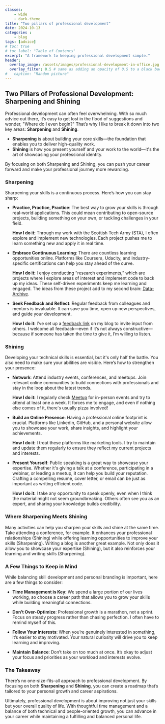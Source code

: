 ```yaml
---
classes: 
    - wide
    - dark-theme
title: "Two pillars of professional development"
date: 2024-10-13
categories :
    - blog
tags: [advice]
# toc: true
# toc_label: "Table of Contents"
excerpt: "A framework to keeping professional development simple."
header:
  overlay_image: /assets/images/professional-development-in-office.jpg
  overlay_filter: 0.5 # same as adding an opacity of 0.5 to a black background
#   caption: "Random picture"
---
```


## Two Pillars of Professional Development: Sharpening and Shining

Professional development can often feel overwhelming. With so much advice out there, it’s easy to get lost in the flood of suggestions and wonder, "Where do I even begin?" That’s why I like to break it down into two key areas: **Sharpening** and **Shining**.

- **Sharpening** is about building your core skills—the foundation that enables you to deliver high-quality work.
- **Shining** is how you present yourself and your work to the world—it's the art of showcasing your professional identity.

By focusing on both Sharpening and Shining, you can push your career forward and make your professional journey more rewarding.

### Sharpening

Sharpening your skills is a continuous process. Here’s how you can stay sharp:

- **Practice, Practice, Practice**: The best way to grow your skills is through real-world applications. This could mean contributing to open-source projects, building something on your own, or tackling challenges in your field.

  **How I do it**: Through my work with the Scottish Tech Army (STA), I often explore and implement new technologies. Each project pushes me to learn something new and apply it in real time.

- **Embrace Continuous Learning**: There are countless learning opportunities online. Platforms like Coursera, Udacity, and industry-specific certifications can help you stay ahead of the curve.

   **How I do it**: I enjoy conducting “research experiments,” which are projects where I explore areas of interest and implement code to back up my ideas. These self-driven experiments keep me learning and engaged. The ideas from these project add to my second brain: [Data-Archive](https://rhyslwells.github.io/Data-Archive/).

- **Seek Feedback and Reflect**: Regular feedback from colleagues and mentors is invaluable. It can save you time, open up new perspectives, and guide your development.

  **How I do it**: I’ve set up a [feedback link](https://rhyslwells.github.io/feedback/) on my blog to invite input from others. I welcome all feedback—even if it’s not always constructive—because if someone has taken the time to give it, I’m willing to listen.

### Shining

Developing your technical skills is essential, but it's only half the battle. You also need to make sure your abilities are visible. Here’s how to strengthen your presence:

- **Network**: Attend industry events, conferences, and meetups. Join relevant online communities to build connections with professionals and stay in the loop about the latest trends.

  **How I do it**: I regularly check [Meetup](https://www.meetup.com/) for in-person events and try to attend at least one a week. It forces me to engage, and even if nothing else comes of it, there's usually pizza involved!

- **Build an Online Presence**: Having a professional online footprint is crucial. Platforms like LinkedIn, GitHub, and a personal website allow you to showcase your work, share insights, and highlight your achievements.

  **How I do it**: I treat these platforms like marketing tools. I try to maintain and update them regularly to ensure they reflect my current projects and interests.

- **Present Yourself**: Public speaking is a great way to showcase your expertise. Whether it's giving a talk at a conference, participating in a webinar, or leading a meetup, it can help you build your reputation. Crafting a compelling resume, cover letter, or email can be just as important as writing efficient code.

  **How I do it**: I take any opportunity to speak openly, even when I think the material might not seem groundbreaking. Others often see you as an expert, and sharing your knowledge builds credibility.

### Where Sharpening Meets Shining

Many activities can help you sharpen your skills and shine at the same time. Take attending a conference, for example. It enhances your professional relationships (Shining) while offering learning opportunities to improve your skills (Sharpening). Writing a blog is another great example. Not only does it allow you to showcase your expertise (Shining), but it also reinforces your learning and writing skills (Sharpening).

### A Few Things to Keep in Mind

While balancing skill development and personal branding is important, here are a few things to consider:

- **Time Management is Key**: We spend a large portion of our lives working, so choose a career path that allows you to grow your skills while building meaningful connections.
  
- **Don’t Over-Optimize**: Professional growth is a marathon, not a sprint. Focus on steady progress rather than chasing perfection. I often have to remind myself of this.

- **Follow Your Interests**: When you’re genuinely interested in something, it’s easier to stay motivated. Your natural curiosity will drive you to keep learning and improving.

- **Maintain Balance**: Don’t take on too much at once. It’s okay to adjust your focus and priorities as your workload and interests evolve.

### The Takeaway

There’s no one-size-fits-all approach to professional development. By focusing on both **Sharpening** and **Shining**, you can create a roadmap that’s tailored to your personal growth and career aspirations.

Ultimately, professional development is about improving not just your skills but your overall quality of life. With thoughtful time management and a balance of both technical and people-oriented growth, you can advance in your career while maintaining a fulfilling and balanced personal life.
